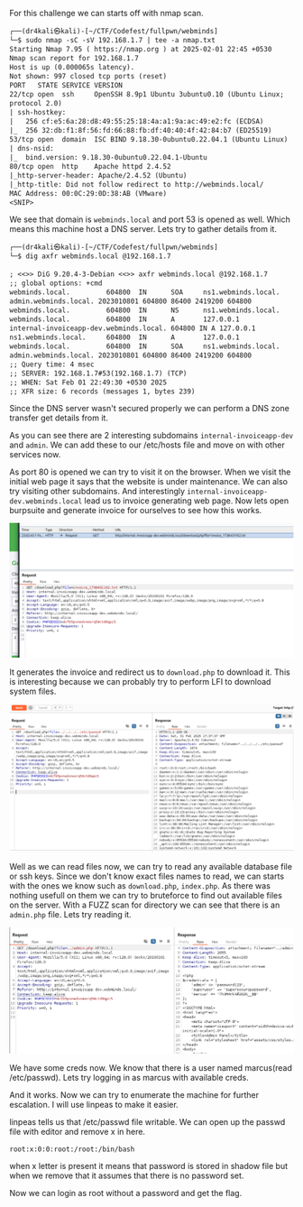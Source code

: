 For this challenge we can starts off with nmap scan. 
```
┌──(dr4kali㉿kali)-[~/CTF/Codefest/fullpwn/webminds]
└─$ sudo nmap -sC -sV 192.168.1.7 | tee -a nmap.txt
Starting Nmap 7.95 ( https://nmap.org ) at 2025-02-01 22:45 +0530
Nmap scan report for 192.168.1.7
Host is up (0.000065s latency).
Not shown: 997 closed tcp ports (reset)
PORT   STATE SERVICE VERSION
22/tcp open  ssh     OpenSSH 8.9p1 Ubuntu 3ubuntu0.10 (Ubuntu Linux; protocol 2.0)
| ssh-hostkey: 
|   256 cf:e5:6a:28:d8:49:55:25:18:4a:a1:9a:ac:49:e2:fc (ECDSA)
|_  256 32:db:f1:8f:56:fd:66:88:fb:df:40:40:4f:42:84:b7 (ED25519)
53/tcp open  domain  ISC BIND 9.18.30-0ubuntu0.22.04.1 (Ubuntu Linux)
| dns-nsid: 
|_  bind.version: 9.18.30-0ubuntu0.22.04.1-Ubuntu
80/tcp open  http    Apache httpd 2.4.52
|_http-server-header: Apache/2.4.52 (Ubuntu)
|_http-title: Did not follow redirect to http://webminds.local/
MAC Address: 00:0C:29:0D:38:AB (VMware)
<SNIP>
```

We see that domain is `webminds.local`  and port 53 is opened as well. Which means this machine host a  DNS server. Lets try to gather details from it.

```
┌──(dr4kali㉿kali)-[~/CTF/Codefest/fullpwn/webminds]
└─$ dig axfr webminds.local @192.168.1.7                         

; <<>> DiG 9.20.4-3-Debian <<>> axfr webminds.local @192.168.1.7
;; global options: +cmd
webminds.local.         604800  IN      SOA     ns1.webminds.local. admin.webminds.local. 2023010801 604800 86400 2419200 604800
webminds.local.         604800  IN      NS      ns1.webminds.local.
webminds.local.         604800  IN      A       127.0.0.1
internal-invoiceapp-dev.webminds.local. 604800 IN A 127.0.0.1
ns1.webminds.local.     604800  IN      A       127.0.0.1
webminds.local.         604800  IN      SOA     ns1.webminds.local. admin.webminds.local. 2023010801 604800 86400 2419200 604800
;; Query time: 4 msec
;; SERVER: 192.168.1.7#53(192.168.1.7) (TCP)
;; WHEN: Sat Feb 01 22:49:30 +0530 2025
;; XFR size: 6 records (messages 1, bytes 239)

```

Since the DNS server wasn't secured properly we can perform a DNS zone transfer get details from it.

As you can see there are 2 interesting subdomains `internal-invoiceapp-dev` and `admin`. We can add these to our /etc/hosts file and move on with other services now.

As port 80 is opened we can try to visit it on the browser. When we visit the initial web page it says that the website is under maintenance. We can also try visiting other subdomains. And interestingly `internal-invoiceapp-dev.webminds.local` lead us to invoice generating web page. 
Now lets open burpsuite and generate invoice for ourselves to see how this works.

![webminds-1.png](https://github.com/dr4kali/Writeups/blob/7f4171ee26fa8cb0987d2c9455482afcadc0e119/Codefest-2024/FullPwn/Webminds/webminds-1.png)

It generates the invoice and redirect us to `download.php` to download it. This is interesting because we can probably try to perform LFI to download system files.

![webminds-2.png](https://github.com/dr4kali/Writeups/blob/7f4171ee26fa8cb0987d2c9455482afcadc0e119/Codefest-2024/FullPwn/Webminds/webminds-2.png)

Well as we can read files now, we can try to read any available database file or ssh keys. Since we don't know exact files names to read, we can starts with the ones we know such as `download.php`, `index.php`.  As there was nothing usefull on them we can try to bruteforce to find out available files on the server.  With a FUZZ scan for directory we can see that there is an `admin.php` file. Lets try reading it.

![webminds-3.png](https://github.com/dr4kali/Writeups/blob/7f4171ee26fa8cb0987d2c9455482afcadc0e119/Codefest-2024/FullPwn/Webminds/webminds-3.png)


We have some creds now. We know that there is a user named marcus(read /etc/passwd). Lets try logging in as marcus with available creds.

And it works. Now we can try to enumerate the machine for further escalation. I will use linpeas to make it easier.

linpeas tells us that /etc/passwd file writable. We can open up the passwd file with editor and remove x in here.
```
root:x:0:0:root:/root:/bin/bash
```

when x letter is present it means that password is stored in shadow file but when we remove that  it assumes that there is no password set.

Now we can login as root without a password and get the flag.
